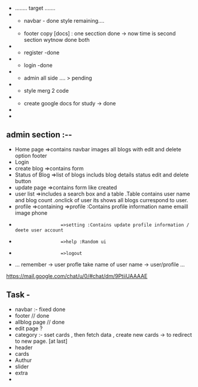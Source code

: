 - ........ target .......
- - navbar - done style remaining....
- - footer copy [docs] : one secction done -> now time is second section wytnow done both
- - register -done
- - login -done
- - admin all side .... > pending
- - style merg 2 code
- - create google docs for study -> done
- 
- 
##  admin section :--

- Home page =>contains navbar images all blogs with edit and delete option footer
- Login
- create blog =>contains form
- Status of Blog =>list of blogs includs blog details status edit and delete button
- update page =>contains form like created
- user list =>includes a search box and a table .Table contains user name and blog count .onclick of user its shows all blogs currespond to user.
- profile =>containing =>profile :Contains profile information name emaill image phone
-                      =>setting :Contains update profile information / deete user account
-                      =>help :Random ui
-                      =>logout

- ... remember -> user profle take name of user name -> user/profile ...


https://mail.google.com/chat/u/0/#chat/dm/9PtiiUAAAAE


##   Task - 
 - navbar :- fixed done 
 - footer  // done
 - allblog page // done  
 - edit page ?
 - category :-  sset cards , then fetch  data , create new cards -> to redirect to new page.  [at last]
 - header
 - cards
 - Authur
 - slider
 - extra
 - 
 
